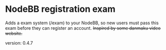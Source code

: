# NodeBB registration exam

Adds a exam system (/exam) to your NodeBB, so new users must pass this exam before they can register an account.
~~Inspired by some danmaku video website.~~

version: 0.4.7
